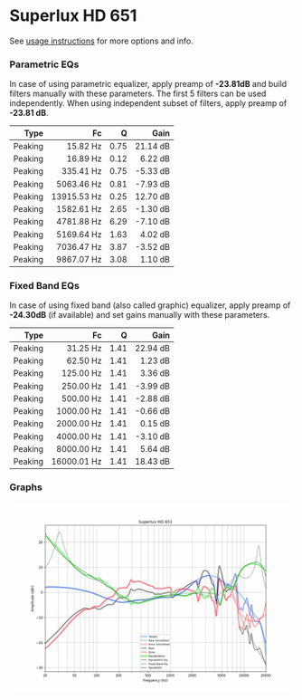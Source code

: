 # Superlux HD 651
See [usage instructions](https://github.com/jaakkopasanen/AutoEq#usage) for more options and info.

### Parametric EQs
In case of using parametric equalizer, apply preamp of **-23.81dB** and build filters manually
with these parameters. The first 5 filters can be used independently.
When using independent subset of filters, apply preamp of **-23.81 dB**.

| Type    | Fc          |    Q | Gain     |
|--------:|------------:|-----:|---------:|
| Peaking | 15.82 Hz    | 0.75 | 21.14 dB |
| Peaking | 16.89 Hz    | 0.12 | 6.22 dB  |
| Peaking | 335.41 Hz   | 0.75 | -5.33 dB |
| Peaking | 5063.46 Hz  | 0.81 | -7.93 dB |
| Peaking | 13915.53 Hz | 0.25 | 12.70 dB |
| Peaking | 1582.61 Hz  | 2.65 | -1.30 dB |
| Peaking | 4781.88 Hz  | 6.29 | -7.10 dB |
| Peaking | 5169.64 Hz  | 1.63 | 4.02 dB  |
| Peaking | 7036.47 Hz  | 3.87 | -3.52 dB |
| Peaking | 9867.07 Hz  | 3.08 | 1.10 dB  |

### Fixed Band EQs
In case of using fixed band (also called graphic) equalizer, apply preamp of **-24.30dB**
(if available) and set gains manually with these parameters.

| Type    | Fc          |    Q | Gain     |
|--------:|------------:|-----:|---------:|
| Peaking | 31.25 Hz    | 1.41 | 22.94 dB |
| Peaking | 62.50 Hz    | 1.41 | 1.23 dB  |
| Peaking | 125.00 Hz   | 1.41 | 3.36 dB  |
| Peaking | 250.00 Hz   | 1.41 | -3.99 dB |
| Peaking | 500.00 Hz   | 1.41 | -2.88 dB |
| Peaking | 1000.00 Hz  | 1.41 | -0.66 dB |
| Peaking | 2000.00 Hz  | 1.41 | 0.15 dB  |
| Peaking | 4000.00 Hz  | 1.41 | -3.10 dB |
| Peaking | 8000.00 Hz  | 1.41 | 5.64 dB  |
| Peaking | 16000.01 Hz | 1.41 | 18.43 dB |

### Graphs
![](./Superlux%20HD%20651.png)